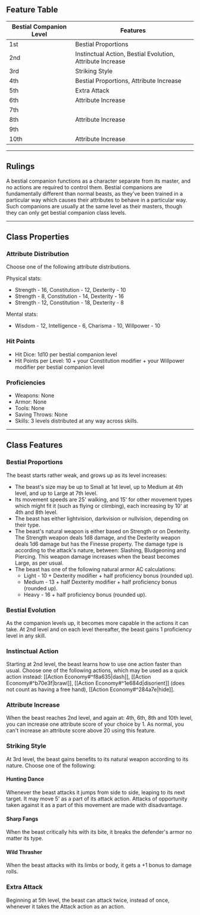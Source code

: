 ## Feature Table
 
| **Bestial Companion Level** | **Features**                                              |
| --------------------------- | --------------------------------------------------------- |
| 1st                         | Bestial Proportions                                       |
| 2nd                         | Instinctual Action, Bestial Evolution, Attribute Increase |
| 3rd                         | Striking Style                                            |
| 4th                         | Bestial Proportions, Attribute Increase                   |
| 5th                         | Extra Attack                                              |
| 6th                         | Attribute Increase                                        |
| 7th                         |                                                           |
| 8th                         | Attribute Increase                                        |
| 9th                         |                                                           |
| 10th                        | Attribute Increase                                        |
   
- - -
## Rulings
 
A bestial companion functions as a character separate from its master, and no actions are required to control them. Bestial companions are fundamentally different than normal beasts, as they've been trained in a particular way which causes their attributes to behave in a particular way. Such companions are usually at the same level as their masters, though they can only get bestial companion class levels.
   
- - -
## Class Properties
 
### Attribute Distribution
 
Choose one of the following attribute distributions.

Physical stats:
- Strength - 16, Constitution - 12, Dexterity - 10
- Strength - 8, Constitution - 14, Dexterity - 16
- Strength - 12, Constitution - 18, Dexterity - 8

Mental stats:
- Wisdom - 12, Intelligence - 6, Charisma - 10, Willpower - 10
 
### Hit Points
 
- Hit Dice: 1d10 per bestial companion level
- Hit Points per Level: 10 + your Constitution modifier + your Willpower modifier per bestial companion level
 
### Proficiencies
 
- Weapons: None
- Armor: None
- Tools: None
- Saving Throws: None
- Skills: 3 levels distributed at any way across skills.
 - - -
## Class Features
 
### Bestial Proportions
 
The beast starts rather weak, and grows up as its level increases:

- The beast's size may be up to Small at 1st level, up to Medium at 4th level, and up to Large at 7th level.
- Its movement speeds are 25' walking, and 15' for other movement types which might fit it (such as flying or climbing), each increasing by 10' at 4th and 8th level.
- The beast has either lightvision, darkvision or nullvision, depending on their type.
- The beast's natural weapon is either based on Strength or on Dexterity. The Strength weapon deals 1d8 damage, and the Dexterity weapon deals 1d6 damage but has the Finesse property. The damage type is according to the attack's nature, between: Slashing, Bludgeoning and Piercing. This weapon damage increases when the beast becomes Large, as per usual.
- The beast has one of the following natural armor AC calculations:
    - Light - 10 + Dexterity modifier + half proficiency bonus (rounded up).
    - Medium - 13 + half Dexterity modifier + half proficiency bonus (rounded up).
    - Heavy - 16 + half proficiency bonus (rounded up).
 
### Bestial Evolution
 
As the companion levels up, it becomes more capable in the actions it can take. At 2nd level and on each level thereafter, the beast gains 1 proficiency level in any skill.
 
### Instinctual Action
 
Starting at 2nd level, the beast learns how to use one action faster than usual. Choose one of the following actions, which may be used as a quick action instead: [[Action Economy#^f8a635|dash]], [[Action Economy#^b70e3f|brawl]], [[Action Economy#^1e684d|disorient]] (does not count as having a free hand), [[Action Economy#^284a7e|hide]].
 
### Attribute Increase
 
When the beast reaches 2nd level, and again at: 4th, 6th, 8th and 10th level, you can increase one attribute score of your choice by 1. As normal, you can't increase an attribute score above 20 using this feature.
 
### Striking Style
 
At 3rd level, the beast gains benefits to its natural weapon according to its nature. Choose one of the following:
 
#### Hunting Dance
Whenever the beast attacks it jumps from side to side, leaping to its next target. It may move 5' as a part of its attack action. Attacks of opportunity taken against it as a part of this movement are made with disadvantage.
 
#### Sharp Fangs
When the beast critically hits with its bite, it breaks the defender's armor no matter its type.
 
#### Wild Thrasher
When the beast attacks with its limbs or body, it gets a +1 bonus to damage rolls.
 
### Extra Attack

Beginning at 5th level, the beast can attack twice, instead of once, whenever it takes the Attack action as an action.